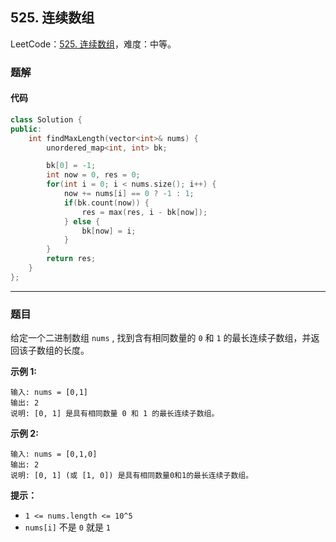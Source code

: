 ## 525. 连续数组

LeetCode：[525. 连续数组](https://leetcode.cn/problems/contiguous-array/)，难度：中等。

### 题解

#### 代码

```c++
class Solution {
public:
    int findMaxLength(vector<int>& nums) {
        unordered_map<int, int> bk;

        bk[0] = -1;
        int now = 0, res = 0;
        for(int i = 0; i < nums.size(); i++) {
            now += nums[i] == 0 ? -1 : 1;
            if(bk.count(now)) {
                res = max(res, i - bk[now]);
            } else {
                bk[now] = i;
            }
        }
        return res;
    }
};
```



---



### 题目

给定一个二进制数组 `nums` , 找到含有相同数量的 `0` 和 `1` 的最长连续子数组，并返回该子数组的长度。

 

**示例 1:**

```
输入: nums = [0,1]
输出: 2
说明: [0, 1] 是具有相同数量 0 和 1 的最长连续子数组。
```

**示例 2:**

```
输入: nums = [0,1,0]
输出: 2
说明: [0, 1] (或 [1, 0]) 是具有相同数量0和1的最长连续子数组。
```

 

**提示：**

- `1 <= nums.length <= 10^5`
- `nums[i]` 不是 `0` 就是 `1`


